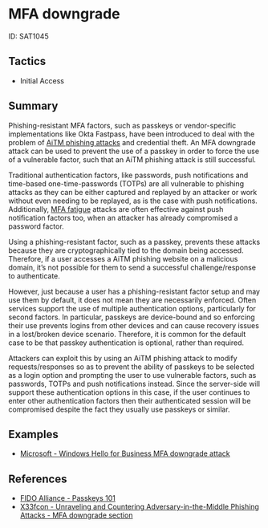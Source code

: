 # MFA downgrade
ID: SAT1045

## Tactics
* Initial Access

## Summary
Phishing-resistant MFA factors, such as passkeys or vendor-specific implementations like Okta Fastpass, have been introduced to deal with the problem of [AiTM phishing attacks](/techniques/aitm_phishing/description.md) and credential theft. An MFA downgrade attack can be used to prevent the use of a passkey in order to force the use of a vulnerable factor, such that an AiTM phishing attack is still successful.

Traditional authentication factors, like passwords, push notifications and time-based one-time-passwords (TOTPs) are all vulnerable to phishing attacks as they can be either captured and replayed by an attacker or work without even needing to be replayed, as is the case with push notifications. Additionally, [MFA fatigue](/techniques/mfa_fatigue/description.md) attacks are often effective against push notification factors too, when an attacker has already compromised a password factor.

Using a phishing-resistant factor, such as a passkey, prevents these attacks because they are cryptographically tied to the domain being accessed. Therefore, if a user accesses a AiTM phishing website on a malicious domain, it’s not possible for them to send a successful challenge/response to authenticate.

However, just because a user has a phishing-resistant factor setup and may use them by default, it does not mean they are necessarily enforced. Often services support the use of multiple authentication options, particularly for second factors. In particular, passkeys are device-bound and so enforcing their use prevents logins from other devices and can cause recovery issues in a lost/broken device scenario. Therefore, it is common for the default case to be that passkey authentication is optional, rather than required.

Attackers can exploit this by using an AiTM phishing attack to modify requests/responses so as to prevent the ability of passkeys to be selected as a login option and prompting the user to use vulnerable factors, such as passwords, TOTPs and push notifications instead. Since the server-side will support these authentication options in this case, if the user continues to enter other authentication factors then their authenticated session will be compromised despite the fact they usually use passkeys or similar.


## Examples
* [Microsoft - Windows Hello for Business MFA downgrade attack](https://medium.com/@yudasm/bypassing-windows-hello-for-business-for-phishing-181f2271dc02#c32b)

## References
* [FIDO Alliance - Passkeys 101](https://fidoalliance.org/passkeys/)
* [X33fcon - Unraveling and Countering Adversary-in-the-Middle Phishing Attacks - MFA downgrade section](https://youtu.be/-W-LxcbUxI4?t=1541)